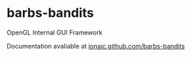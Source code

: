 barbs-bandits
=============

OpenGL Internal GUI Framework

Documentation avaliable at <a href="http://ionaic.github.com/barbs-bandits">ionaic.github.com/barbs-bandits</a>